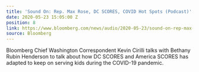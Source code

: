 ```yaml
---
title: 'Sound On: Rep. Max Rose, DC SCORES, COVID Hot Spots (Podcast)'
date: 2020-05-23 15:05:00 Z
position: 8
link: https://www.bloomberg.com/news/audio/2020-05-23/sound-on-rep-max-rose-dc-scores-covid-hot-spots-podcast
source: Bloomberg
---
```


Bloomberg Chief Washington Correspondent Kevin Cirilli talks with Bethany Rubin Henderson to talk about how DC SCORES and America SCORES has adapted to keep on serving kids during the COVID-19 pandemic.